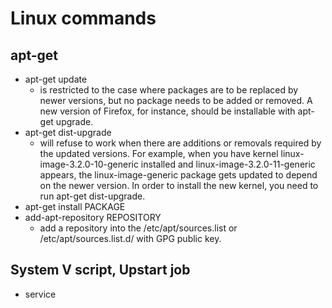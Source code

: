 # Linux commands

## apt-get
- apt-get update
    + is restricted to the case where packages are to be replaced by newer versions, but no package needs to be added or removed. A new version of Firefox, for instance, should be installable with apt-get upgrade.
- apt-get dist-upgrade
    + will refuse to work when there are additions or removals required by the updated versions. For example, when you have kernel linux-image-3.2.0-10-generic installed and linux-image-3.2.0-11-generic appears, the linux-image-generic package gets updated to depend on the newer version. In order to install the new kernel, you need to run apt-get dist-upgrade.
- apt-get install PACKAGE
- add-apt-repository REPOSITORY
    + add a repository into the /etc/apt/sources.list or /etc/apt/sources.list.d/ with GPG public key.

## System V script, Upstart job
- service
